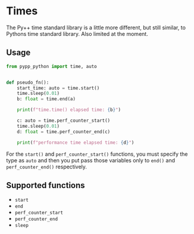 # Times

The Py++ time standard library is a little more different, but still similar, to Pythons time standard library. Also limited at the moment.

## Usage

```python
from pypp_python import time, auto


def pseudo_fn():
    start_time: auto = time.start()
    time.sleep(0.01)
    b: float = time.end(a)

    print(f"time.time() elapsed time: {b}")

    c: auto = time.perf_counter_start()
    time.sleep(0.01)
    d: float = time.perf_counter_end(c)

    print(f"performance time elapsed time: {d}")
```

For the `start()` and `perf_counter_start()` functions, you must specify the type as `auto` and then you put pass those variables only to `end()` and `perf_counter_end()` respectively.

## Supported functions

- `start`
- `end`
- `perf_counter_start`
- `perf_counter_end`
- `sleep`

